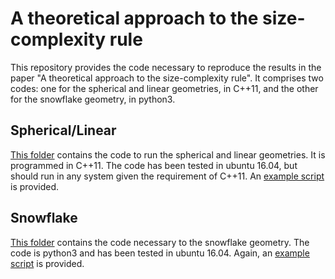 # A theoretical approach to the size-complexity rule
This repository provides the code necessary to reproduce the results in the paper "A theoretical approach to the size-complexity rule".
It comprises two codes: one for the spherical and linear geometries, in C++11, and the other for the snowflake geometry, in python3.

## Spherical/Linear
[This folder](spherical_linear/) contains the code to run the spherical and linear geometries.
It is programmed in C++11. The code has been tested in ubuntu 16.04, but should run in any system given the requirement of C++11.
An [example script](spherical_linear/example_script) is provided.

## Snowflake
[This folder](snowflake/) contains the code necessary to the snowflake geometry.
The code is python3 and has been tested in ubuntu 16.04.
Again, an [example script](snowflake/example_script) is provided.

